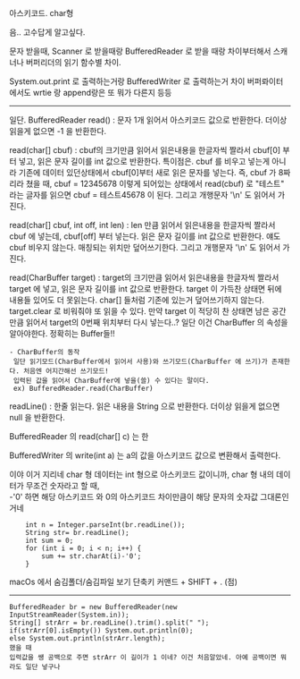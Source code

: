 아스키코드. char형

음.. 고수답게 알고싶다.

문자 받을때,
Scanner 로 받을때랑 BufferedReader 로 받을 때랑 차이부터해서
스캐너나 버퍼리더의 읽기 함수별 차이.

System.out.print 로 출력하는거랑
BufferedWriter 로 출력하는거 차이
버퍼롸이터 에서도 wrtie 랑 append랑은 또 뭐가 다른지 등등

---

일단.
BufferedReader
read() : 문자 1개 읽어서 아스키코드 값으로 반환한다. 더이상 읽을게 없으면 -1 을 반환한다.

read(char[] cbuf) 
  : cbuf의 크기만큼 읽어서 읽은내용을 한글자씩 짤라서 cbuf[0] 부터 넣고, 읽은 문자 길이를 int 값으로 반환한다. 
    특이점은. cbuf 를 비우고 넣는게 아니라 기존에 데이터 있던상태에서 cbuf[0]부터 새로 읽은 문자를 넣는다.
    즉, cbuf 가 8짜리라 쳤을 때, cbuf = 12345678 이렇게 되어있는 상태에서 read(cbuf) 로 "테스트" 라는 글자를 읽으면
    cbuf = 테스트45678 이 된다.
    그리고 개행문자 '\n' 도 읽어서 가진다.

read(char[] cbuf, int off, int len)
  : len 만큼 읽어서 읽은내용을 한글자씩 짤라서 cbuf 에 넣는데, cbuf[off] 부터 넣는다. 읽은 문자 길이를 int 값으로 반환한다.
    얘도 cbuf 비우지 않는다. 매칭되는 위치만 덮어쓰기한다.
    그리고 개행문자 '\n' 도 읽어서 가진다.

read(CharBuffer target)
  : target의 크기만큼 읽어서 읽은내용을 한글자씩 짤라서 target 에 넣고, 읽은 문자 길이를 int 값으로 반환한다.
    target 이 가득찬 상태면 뒤에 내용들 있어도 더 못읽는다. char[] 들처럼 기존에 있는거 덮어쓰기하지 않는다.
    target.clear 로 비워줘야 또 읽을 수 있다.
    만약 target 이 적당히 찬 상태면 남은 공간만큼 읽어서 target의 0번째 위치부터 다시 넣는다..?
    일단 이건 CharBuffer 의 속성을 알아야한다. 정확히는 Buffer들!!

    - CharBuffer의 동작
     일단 읽기모드(CharBuffer에서 읽어서 사용)와 쓰기모드(CharBuffer 에 쓰기)가 존재한다. 처음엔 어지간해선 쓰기모드!
     입력된 값을 읽어서 CharBuffer에 넣을(쓸) 수 있다는 말이다.
     ex) BufferedReader.read(CharBuffer)
     
      

readLine() : 한줄 읽는다. 읽은 내용을 String 으로 반환한다. 더이상 읽을게 없으면 null 을 반환한다.


BufferedReader 의 read(char[] c) 는 한

BufferedWriter 의 write(int a) 는 a의 값을 아스키코드 값으로 변환해서 출력한다.

이야 이거 지리네
char 형 데이터는 int 형으로 아스키코드 값이니까,
char 형 내의 데이터가 무조건 숫자라고 할 때,<br>
-'0' 하면 해당 아스키코드 와 0의 아스키코드 차이만큼이 해당 문자의 숫자값 그대론인거네

```
    int n = Integer.parseInt(br.readLine());
    String str= br.readLine();
    int sum = 0;
    for (int i = 0; i < n; i++) {
        sum += str.charAt(i)-'0';
    }
```


macOs 에서 숨김폴더/숨김파일 보기 단축키
커맨드 + SHIFT + . (점)


-------------------------------------
```
BufferedReader br = new BufferedReader(new InputStreamReader(System.in));
String[] strArr = br.readLine().trim().split(" ");
if(strArr[0].isEmpty()) System.out.println(0);
else System.out.println(strArr.length);
했을 때
입력값을 쌩 공백으로 주면 strArr 이 길이가 1 이네? 이건 처음알았네. 아예 공백이면 뭐라도 일단 넣구나
```